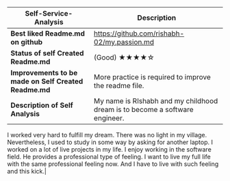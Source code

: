 
| **Self-Service-Analysis** | Description |
| --- | --- |
| **Best liked Readme.md on github** | https://github.com/rishabh-02/my.passion.md |
| **Status of self Created Readme.md** | (Good)    ★★★★☆|
| **Improvements to be made on Self Created Readme.md** | More practice is required to improve the readme file.|
| **Description of Self Analysis** | My name is RIshabh and my childhood dream is to become a software engineer.
I worked very hard to fulfill my dream. There was no light in my village. Nevertheless, I used to study in some way by asking for another laptop.
I worked on a lot of live projects in my life.
I enjoy working in the software field.
He provides a professional type of feeling.
I want to live my full life with the same professional feeling now.
And I have to live with such feeling and this kick.|

